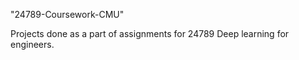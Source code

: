 "24789-Coursework-CMU" 

Projects done as a part of assignments for 24789 Deep learning for engineers.

